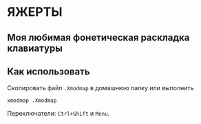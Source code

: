 # ЯЖЕРТЫ
## Моя любимая фонетическая раскладка клавиатуры

## Как использовать

Скопировать файл `.Xmodmap` в домашнюю папку или выполнить

`xmodmap .Xmodmap`<br/>

Переключатели: `Ctrl+Shift` и `Menu`.
